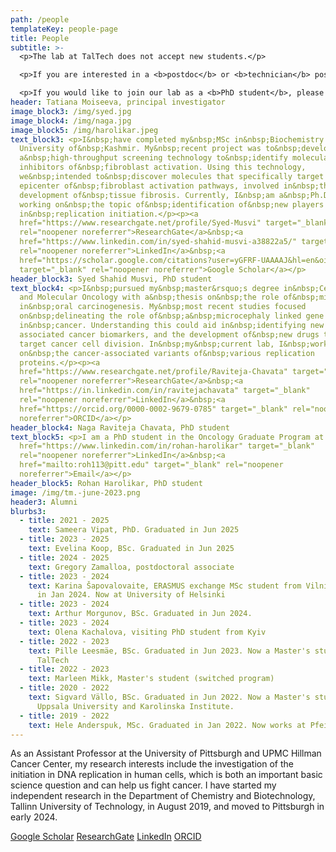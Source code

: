 ```yaml
---
path: /people
templateKey: people-page
title: People
subtitle: >-
  <p>The lab at TalTech does not accept new students.</p>

  <p>If you are interested in a <b>postdoc</b> or <b>technician</b> positions in Pittsburgh, please email with inquiries! </p>

  <p>If you would like to join our lab as a <b>PhD student</b>, please apply to Oncology Graduate Program at UPMC Hillman Cancer Center or Molecular Pharmacology Graduate Program at UPitt</p>
header: Tatiana Moiseeva, principal investigator
image_block3: /img/syed.jpg
image_block4: /img/naga.jpg
image_block5: /img/harolikar.jpeg
text_block3: <p>I&nbsp;have completed my&nbsp;MSc in&nbsp;Biochemistry from the
  University of&nbsp;Kashmir. My&nbsp;recent project was to&nbsp;develop
  a&nbsp;high-throughput screening technology to&nbsp;identify molecular
  inhibitors of&nbsp;fibroblast activation. Using this technology,
  we&nbsp;intended to&nbsp;discover molecules that specifically target the
  epicenter of&nbsp;fibroblast activation pathways, involved in&nbsp;the
  development of&nbsp;tissue fibrosis. Currently, I&nbsp;am a&nbsp;Ph.D. student
  working on&nbsp;the topic of&nbsp;identification of&nbsp;new players
  in&nbsp;replication initiation.</p><p><a
  href="https://www.researchgate.net/profile/Syed-Musvi" target="_blank"
  rel="noopener noreferrer">ResearchGate</a>&nbsp;<a
  href="https://www.linkedin.com/in/syed-shahid-musvi-a38822a5/" target="_blank"
  rel="noopener noreferrer">LinkedIn</a>&nbsp;<a
  href="https://scholar.google.com/citations?user=yGFRF-UAAAAJ&hl=en&oi=ao"
  target="_blank" rel="noopener noreferrer">​Google Scholar</a></p>
header_block3: Syed Shahid Musvi, PhD student
text_block4: <p>I&nbsp;pursued my&nbsp;master&rsquo;s degree in&nbsp;Cellular
  and Molecular Oncology with a&nbsp;thesis on&nbsp;the role of&nbsp;miRNA
  in&nbsp;oral carcinogenesis. My&nbsp;most recent studies focused
  on&nbsp;delineating the role of&nbsp;a&nbsp;microcephaly linked gene
  in&nbsp;cancer. Understanding this could aid in&nbsp;identifying new germline
  associated cancer biomarkers, and the development of&nbsp;new drugs that
  target cancer cell division. In&nbsp;my&nbsp;current lab, I&nbsp;work
  on&nbsp;the cancer-associated variants of&nbsp;various replication
  proteins.</p><p><a
  href="https://www.researchgate.net/profile/Raviteja-Chavata" target="_blank"
  rel="noopener noreferrer">ResearchGate</a>&nbsp;<a
  href="https://in.linkedin.com/in/ravitejachavata" target="_blank"
  rel="noopener noreferrer">LinkedIn</a>&nbsp;<a
  href="https://orcid.org/0000-0002-9679-0785" target="_blank" rel="noopener
  noreferrer">ORCID</a></p>
header_block4: Naga Raviteja Chavata, PhD student
text_block5: <p>I am a PhD student in the Oncology Graduate Program at Hillman Cancer Center. My research interest is primarily in genetics and genome instability, and through my PhD project I will study DNA replication, specifically focusing on the roles of DNA Polymerase Epsilon. In 2024 I completed a Biology BS degree with a minor in chemistry from Temple University, where I studied calcium ion signaling in melanoma.</p><p><a
  href="https://www.linkedin.com/in/rohan-harolikar" target="_blank"
  rel="noopener noreferrer">LinkedIn</a>&nbsp;<a
  href="mailto:roh113@pitt.edu" target="_blank" rel="noopener
  noreferrer">Email</a></p>
header_block5: Rohan Harolikar, PhD student
image: /img/tm.-june-2023.png
header3: Alumni
blurbs3:
  - title: 2021 - 2025 
    text: Sameera Vipat, PhD. Graduated in Jun 2025
  - title: 2023 - 2025 
    text: Evelina Koop, BSc. Graduated in Jun 2025
  - title: 2024 - 2025
    text: Gregory Zamalloa, postdoctoral associate
  - title: 2023 - 2024
    text: Karina Šapovalovaite, ERASMUS exchange MSc student from Vilnius, graduated
      in Jan 2024. Now at University of Helsinki
  - title: 2023 - 2024
    text: Arthur Morgunov, BSc. Graduated in Jun 2024.
  - title: 2023 - 2024
    text: Olena Kachalova, visiting PhD student from Kyiv
  - title: 2022 - 2023
    text: Pille Leesmäe, BSc. Graduated in Jun 2023. Now a Master's student at
      TalTech
  - title: 2022 - 2023
    text: Marleen Mikk, Master's student (switched program)
  - title: 2020 - 2022
    text: Sigvard Vällo, BSc. Graduated in Jun 2022. Now a Master's student at
      Uppsala University and Karolinska Institute.
  - title: 2019 - 2022
    text: Hele Anderspuk, MSc. Graduated in Jan 2022. Now works at Pfeizer Estonia.
---
```

As an Assistant Professor at the University of Pittsburgh and UPMC Hillman Cancer Center, my research interests include the investigation of the initiation in DNA replication in human cells, which is both an important basic science question and can help us fight cancer. ​I have started my independent research in the Department of Chemistry and Biotechnology, Tallinn University of Technology, in August 2019,  and moved to Pittsburgh in early 2024. 

[​Google Scholar](https://scholar.google.com/citations?user=NtQe0-MAAAAJ&hl=en) [ResearchGate](https://www.researchgate.net/profile/Tatiana_Moiseeva) [LinkedIn](https://ee.linkedin.com/in/tatiana-moiseeva-382b4b54) [ORCID](https://orcid.org/0000-0002-1181-9519)